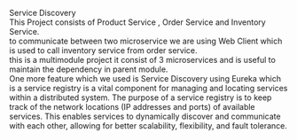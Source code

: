 Service Discovery
<br>
This Project consists of Product Service , Order Service and Inventory Service.
<br>
to communicate between two microservice we are using Web Client which is used to call inventory service from order service.
<br>
this is a multimodule project it consist of 3 microservices and is useful to maintain the dependency in parent module.
<br>
One more feature which we used is Service Discovery using Eureka which is
 a service registry is a vital component for managing and locating services within a distributed system. The purpose of a service registry is to keep track of the network locations (IP addresses and ports) of available services. This enables services to dynamically discover and communicate with each other, allowing for better scalability, flexibility, and fault tolerance.
 
